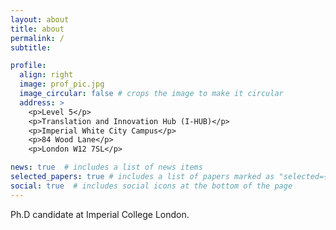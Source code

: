 ```yaml
---
layout: about
title: about
permalink: /
subtitle:

profile:
  align: right
  image: prof_pic.jpg
  image_circular: false # crops the image to make it circular
  address: >
    <p>Level 5</p>
    <p>Translation and Innovation Hub (I-HUB)</p>
    <p>Imperial White City Campus</p>
    <p>84 Wood Lane</p>
    <p>London W12 7SL</p>

news: true  # includes a list of news items
selected_papers: true # includes a list of papers marked as "selected={true}"
social: true  # includes social icons at the bottom of the page
---
```


Ph.D candidate at Imperial College London.
